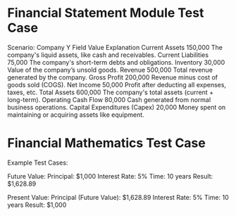 # Financial Statement Module Test Case
Scenario: Company Y
Field	Value	Explanation
Current Assets	150,000	The company's liquid assets, like cash and receivables.
Current Liabilities	75,000	The company's short-term debts and obligations.
Inventory	30,000	Value of the company’s unsold goods.
Revenue	500,000	Total revenue generated by the company.
Gross Profit	200,000	Revenue minus cost of goods sold (COGS).
Net Income	50,000	Profit after deducting all expenses, taxes, etc.
Total Assets	600,000	The company's total assets (current + long-term).
Operating Cash Flow	80,000	Cash generated from normal business operations.
Capital Expenditures (Capex)	20,000	Money spent on maintaining or acquiring assets like equipment.  

# Financial Mathematics Test Case
Example Test Cases:

Future Value:
Principal: $1,000
Interest Rate: 5%
Time: 10 years
Result: $1,628.89

Present Value:
Principal (Future Value): $1,628.89
Interest Rate: 5%
Time: 10 years
Result: $1,000